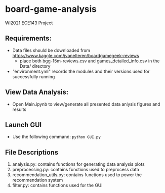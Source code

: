 # board-game-analysis
WI2021 ECE143 Project

## Requirements: 
- Data files should be downloaded from https://www.kaggle.com/jvanelteren/boardgamegeek-reviews
	- place both bgg-15m-reviews.csv and games_detailed_info.csv in the Data/ directory
- "environment.yml" records the modules and their versions used for successfully running 

## View Data Analysis:
- Open Main.ipynb to view/generate all presented data anlysis figures and results

## Launch GUI
- Use the following command: `python GUI.py`

## File Descriptions
1. analysis.py: contains functions for generating data analysis plots
2. preprocessing.py: contains functions used to preprocess data
3. recommendation_utils.py: contains functions used to power the recommendation system
4. filter.py: contains functions used for the GUI